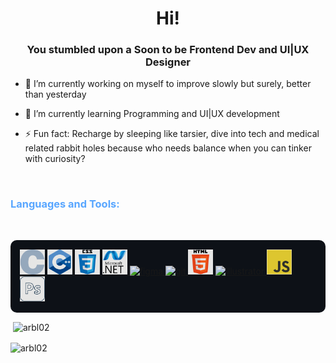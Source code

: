 <h1 align="center">Hi!</h1>
<h3 align="center">You stumbled upon a Soon to be Frontend Dev and UI|UX Designer</h3>

- 🔭 I’m currently working on myself to improve slowly but surely, better than yesterday

- 🌱 I’m currently learning Programming and UI|UX development 

- ⚡ Fun fact: Recharge by sleeping like tarsier, dive into tech and medical related rabbit holes because who needs balance when you can tinker with curiosity?


<p align="left">
</p>
<br>
<h3 align="left" style="color:#58a6ff;">Languages and Tools:</h3>
<br>
<p align="left" style="background-color:#0d1117; padding:15px; border-radius:10px;">
  <a href="https://www.cprogramming.com/" target="_blank" rel="noreferrer">
    <img src="https://raw.githubusercontent.com/devicons/devicon/master/icons/c/c-original.svg" alt="c" width="40" height="40" style="filter:brightness(0.9) saturate(1.2);"/>
  </a>
  <a href="https://www.w3schools.com/cpp/" target="_blank" rel="noreferrer">
    <img src="https://raw.githubusercontent.com/devicons/devicon/master/icons/cplusplus/cplusplus-original.svg" alt="cplusplus" width="40" height="40" style="filter:brightness(0.9) saturate(1.2);"/>
  </a>
  <a href="https://www.w3schools.com/css/" target="_blank" rel="noreferrer">
    <img src="https://raw.githubusercontent.com/devicons/devicon/master/icons/css3/css3-original-wordmark.svg" alt="css3" width="40" height="40" style="filter:brightness(0.9) saturate(1.2);"/>
  </a>
  <a href="https://dotnet.microsoft.com/" target="_blank" rel="noreferrer">
    <img src="https://raw.githubusercontent.com/devicons/devicon/master/icons/dot-net/dot-net-original-wordmark.svg" alt="dotnet" width="40" height="40" style="filter:brightness(0.9) saturate(1.2);"/>
  </a>
  <a href="https://www.figma.com/" target="_blank" rel="noreferrer">
    <img src="https://www.vectorlogo.zone/logos/figma/figma-icon.svg" alt="figma" width="40" height="40" style="filter:brightness(0.9) saturate(1.2);"/>
  </a>
  <a href="https://git-scm.com/" target="_blank" rel="noreferrer">
    <img src="https://www.vectorlogo.zone/logos/git-scm/git-scm-icon.svg" alt="git" width="40" height="40" style="filter:brightness(0.9) saturate(1.2);"/>
  </a>
  <a href="https://www.w3.org/html/" target="_blank" rel="noreferrer">
    <img src="https://raw.githubusercontent.com/devicons/devicon/master/icons/html5/html5-original-wordmark.svg" alt="html5" width="40" height="40" style="filter:brightness(0.9) saturate(1.2);"/>
  </a>
  <a href="https://www.adobe.com/in/products/illustrator.html" target="_blank" rel="noreferrer">
    <img src="https://www.vectorlogo.zone/logos/adobe_illustrator/adobe_illustrator-icon.svg" alt="illustrator" width="40" height="40" style="filter:brightness(0.9) saturate(1.2);"/>
  </a>
  <a href="https://developer.mozilla.org/en-US/docs/Web/JavaScript" target="_blank" rel="noreferrer">
    <img src="https://raw.githubusercontent.com/devicons/devicon/master/icons/javascript/javascript-original.svg" alt="javascript" width="40" height="40" style="filter:brightness(0.9) saturate(1.2);"/>
  </a>
  <a href="https://www.photoshop.com/en" target="_blank" rel="noreferrer">
    <img src="https://raw.githubusercontent.com/devicons/devicon/master/icons/photoshop/photoshop-line.svg" alt="photoshop" width="40" height="40" style="filter:brightness(0.9) saturate(1.2);"/>
  </a>
</p>


<p>&nbsp;<img align="center" src="https://github-readme-stats.vercel.app/api?username=arbl02&show_icons=true&locale=en" alt="arbl02" /></p>

<p><img align="center" src="https://github-readme-streak-stats.herokuapp.com/?user=arbl02&" alt="arbl02" /></p>
